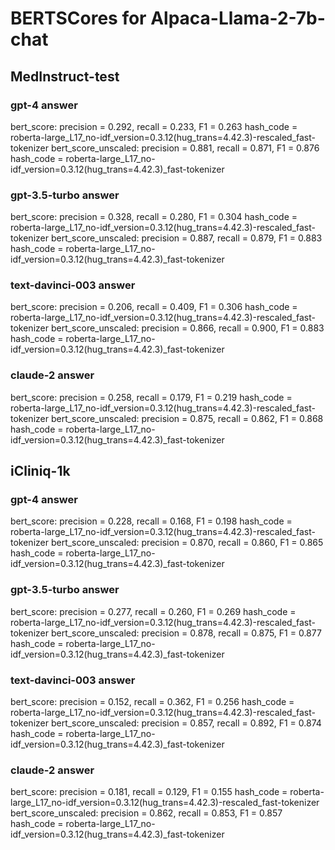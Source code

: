 # BERTSCores for Alpaca-Llama-2-7b-chat

## MedInstruct-test

### gpt-4 answer

bert_score: precision = 0.292, recall = 0.233, F1 = 0.263 hash_code = roberta-large_L17_no-idf_version=0.3.12(hug_trans=4.42.3)-rescaled_fast-tokenizer
bert_score_unscaled: precision = 0.881, recall = 0.871, F1 = 0.876 hash_code = roberta-large_L17_no-idf_version=0.3.12(hug_trans=4.42.3)_fast-tokenizer

### gpt-3.5-turbo answer

bert_score: precision = 0.328, recall = 0.280, F1 = 0.304 hash_code = roberta-large_L17_no-idf_version=0.3.12(hug_trans=4.42.3)-rescaled_fast-tokenizer
bert_score_unscaled: precision = 0.887, recall = 0.879, F1 = 0.883 hash_code = roberta-large_L17_no-idf_version=0.3.12(hug_trans=4.42.3)_fast-tokenizer

### text-davinci-003 answer

bert_score: precision = 0.206, recall = 0.409, F1 = 0.306 hash_code = roberta-large_L17_no-idf_version=0.3.12(hug_trans=4.42.3)-rescaled_fast-tokenizer
bert_score_unscaled: precision = 0.866, recall = 0.900, F1 = 0.883 hash_code = roberta-large_L17_no-idf_version=0.3.12(hug_trans=4.42.3)_fast-tokenizer

### claude-2 answer

bert_score: precision = 0.258, recall = 0.179, F1 = 0.219 hash_code = roberta-large_L17_no-idf_version=0.3.12(hug_trans=4.42.3)-rescaled_fast-tokenizer
bert_score_unscaled: precision = 0.875, recall = 0.862, F1 = 0.868 hash_code = roberta-large_L17_no-idf_version=0.3.12(hug_trans=4.42.3)_fast-tokenizer

## iCliniq-1k

### gpt-4 answer

bert_score: precision = 0.228, recall = 0.168, F1 = 0.198 hash_code = roberta-large_L17_no-idf_version=0.3.12(hug_trans=4.42.3)-rescaled_fast-tokenizer
bert_score_unscaled: precision = 0.870, recall = 0.860, F1 = 0.865 hash_code = roberta-large_L17_no-idf_version=0.3.12(hug_trans=4.42.3)_fast-tokenizer

### gpt-3.5-turbo answer

bert_score: precision = 0.277, recall = 0.260, F1 = 0.269 hash_code = roberta-large_L17_no-idf_version=0.3.12(hug_trans=4.42.3)-rescaled_fast-tokenizer
bert_score_unscaled: precision = 0.878, recall = 0.875, F1 = 0.877 hash_code = roberta-large_L17_no-idf_version=0.3.12(hug_trans=4.42.3)_fast-tokenizer

### text-davinci-003 answer

bert_score: precision = 0.152, recall = 0.362, F1 = 0.256 hash_code = roberta-large_L17_no-idf_version=0.3.12(hug_trans=4.42.3)-rescaled_fast-tokenizer
bert_score_unscaled: precision = 0.857, recall = 0.892, F1 = 0.874 hash_code = roberta-large_L17_no-idf_version=0.3.12(hug_trans=4.42.3)_fast-tokenizer

### claude-2 answer

bert_score: precision = 0.181, recall = 0.129, F1 = 0.155 hash_code = roberta-large_L17_no-idf_version=0.3.12(hug_trans=4.42.3)-rescaled_fast-tokenizer
bert_score_unscaled: precision = 0.862, recall = 0.853, F1 = 0.857 hash_code = roberta-large_L17_no-idf_version=0.3.12(hug_trans=4.42.3)_fast-tokenizer
